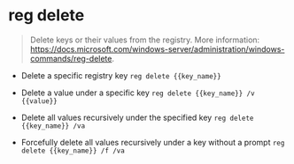 # reg delete
> Delete keys or their values from the registry.
> More information: <https://docs.microsoft.com/windows-server/administration/windows-commands/reg-delete>.

- Delete a specific registry key
`reg delete {{key_name}}`

- Delete a value under a specific key
`reg delete {{key_name}} /v {{value}}`

- Delete all values recursively under the specified key
`reg delete {{key_name}} /va`

- Forcefully delete all values recursively under a key without a prompt
`reg delete {{key_name}} /f /va`
